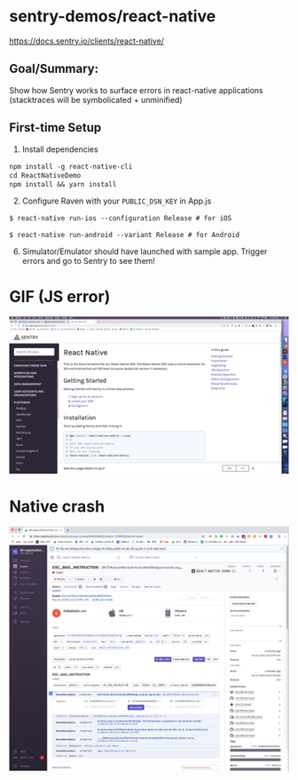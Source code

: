 # sentry-demos/react-native

https://docs.sentry.io/clients/react-native/

## Goal/Summary:
Show how Sentry works to surface errors in react-native applications (stacktraces will be symbolicated + unminified)

## First-time Setup
1. Install dependencies
```
npm install -g react-native-cli
cd ReactNativeDemo
npm install && yarn install
```

2. Configure Raven with your `PUBLIC_DSN_KEY` in App.js

```
$ react-native run-ios --configuration Release # for iOS
```

```
$ react-native run-android --variant Release # for Android
```

6. Simulator/Emulator should have launched with sample app. Trigger errors and go to Sentry to see them!

# GIF (JS error)
![Alt Text](react-native-demo.gif)

# Native crash
![Alt Text](native-crash.png)

